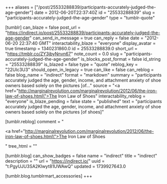 +++
aliases = ["/post/25533288839/participants-accurately-judged-the-age-gender"]
date = 2012-06-20T22:37:40Z
id = "25533288839"
slug = "participants-accurately-judged-the-age-gender"
type = "tumblr-quote"

[tumblr]
can_blaze = false
post_url = "https://indirect.io/post/25533288839/participants-accurately-judged-the-age-gender"
can_send_in_message = true
can_reply = false
date = "2012-06-20 22:37:40 GMT"
interactability_blaze = "everyone"
display_avatar = true
timestamp = 1340231860.0
id = 25533288839.0
short_url = "https://tmblr.co/ZY3jbyNnvn67"
note_count = 0.0
slug = "participants-accurately-judged-the-age-gender"
is_blocks_post_format = false
id_string = "25533288839"
is_blazed = false
type = "quote"
reblog_key = "22Ulc3U3"
should_open_in_legacy = true
can_like = false
can_reblog = false
blog_name = "indirect"
format = "markdown"
summary = "participants accurately judged the age, gender, income, and attachment anxiety of shoe owners based solely on the pictures [of..."
source = "<a href=\"http://marginalrevolution.com/marginalrevolution/2012/06/the-iron-law-of-shoes.html\">The Iron Law of Shoes</a>"
interactability_reblog = "everyone"
is_blaze_pending = false
state = "published"
text = "participants accurately judged the age, gender, income, and attachment anxiety of shoe owners based solely on the pictures [of shoes]"

[tumblr.reblog]
comment = "<p><a href=\"http://marginalrevolution.com/marginalrevolution/2012/06/the-iron-law-of-shoes.html\">The Iron Law of Shoes</a></p>"
tree_html = ""

[tumblr.blog]
can_show_badges = false
name = "indirect"
title = "indirect"
description = ""
url = "https://indirect.io/"
uuid = "t:PgyUJU3SA2Klwyt81UWAwQ"
updated = 1739927643.0

[tumblr.blog.tumblrmart_accessories]
+++
